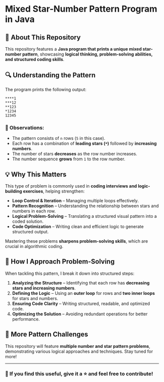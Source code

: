 # Mixed Star-Number Pattern Program in Java  

## 🚀 About This Repository  

This repository features a **Java program that prints a unique mixed star-number pattern**, showcasing **logical thinking, problem-solving abilities, and structured coding skills**.  

## 🔍 Understanding the Pattern  

The program prints the following output:  

```
****1
***12
**123
*1234
12345
```

### 📌 Observations:  
- The pattern consists of `n` rows (`5` in this case).  
- Each row has a combination of **leading stars (`*`)** followed by **increasing numbers**.  
- The number of stars **decreases** as the row number increases.  
- The number sequence **grows** from `1` to the row number.  

## 💡 Why This Matters  

This type of problem is commonly used in **coding interviews and logic-building exercises**, helping strengthen:  
- **Loop Control & Iteration** – Managing multiple loops effectively.  
- **Pattern Recognition** – Understanding the relationship between stars and numbers in each row.  
- **Logical Problem-Solving** – Translating a structured visual pattern into a coded solution.  
- **Code Optimization** – Writing clean and efficient logic to generate structured output.  

Mastering these problems **sharpens problem-solving skills**, which are crucial in algorithmic coding.

## 🔧 How I Approach Problem-Solving  

When tackling this pattern, I break it down into structured steps:  
1. **Analyzing the Structure** – Identifying that each row has **decreasing stars and increasing numbers**.  
2. **Defining the Logic** – Using an **outer loop** for rows and **two inner loops** for stars and numbers.  
3. **Ensuring Code Clarity** – Writing structured, readable, and optimized code.  
4. **Optimizing the Solution** – Avoiding redundant operations for better performance.  

## 🚀 More Pattern Challenges  

This repository will feature **multiple number and star pattern problems**, demonstrating various logical approaches and techniques. Stay tuned for more!  

---

### 📌 If you find this useful, give it a ⭐ and feel free to contribute!  
